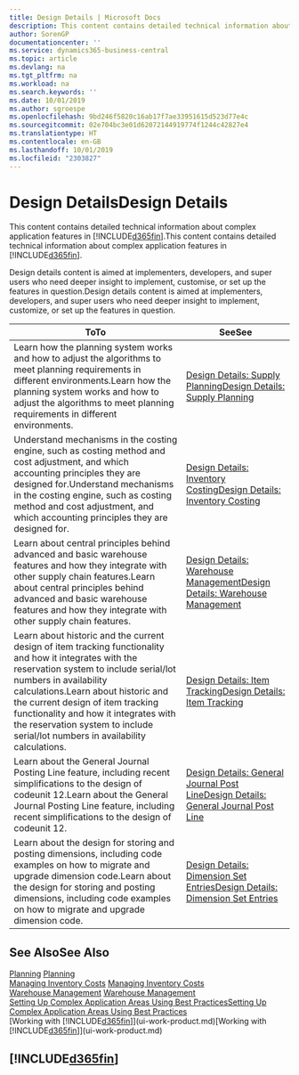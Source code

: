 ```yaml
---
title: Design Details | Microsoft Docs
description: This content contains detailed technical information about complex application features in Business Central.
author: SorenGP
documentationcenter: ''
ms.service: dynamics365-business-central
ms.topic: article
ms.devlang: na
ms.tgt_pltfrm: na
ms.workload: na
ms.search.keywords: ''
ms.date: 10/01/2019
ms.author: sgroespe
ms.openlocfilehash: 9bd246f5820c16ab17f7ae33951615d523d77e4c
ms.sourcegitcommit: 02e704bc3e01d62072144919774f1244c42827e4
ms.translationtype: HT
ms.contentlocale: en-GB
ms.lasthandoff: 10/01/2019
ms.locfileid: "2303827"
---
```

# <a name="design-details"></a><span data-ttu-id="62ce9-103">Design Details</span><span class="sxs-lookup"><span data-stu-id="62ce9-103">Design Details</span></span>
<span data-ttu-id="62ce9-104">This content contains detailed technical information about complex application features in [!INCLUDE[d365fin](includes/d365fin_md.md)].</span><span class="sxs-lookup"><span data-stu-id="62ce9-104">This content contains detailed technical information about complex application features in [!INCLUDE[d365fin](includes/d365fin_md.md)].</span></span>  

 <span data-ttu-id="62ce9-105">Design details content is aimed at implementers, developers, and super users who need deeper insight to implement, customise, or set up the features in question.</span><span class="sxs-lookup"><span data-stu-id="62ce9-105">Design details content is aimed at implementers, developers, and super users who need deeper insight to implement, customize, or set up the features in question.</span></span>  

|<span data-ttu-id="62ce9-106">**To**</span><span class="sxs-lookup"><span data-stu-id="62ce9-106">**To**</span></span>|<span data-ttu-id="62ce9-107">**See**</span><span class="sxs-lookup"><span data-stu-id="62ce9-107">**See**</span></span>|  
|------------|-------------|  
|<span data-ttu-id="62ce9-108">Learn how the planning system works and how to adjust the algorithms to meet planning requirements in different environments.</span><span class="sxs-lookup"><span data-stu-id="62ce9-108">Learn how the planning system works and how to adjust the algorithms to meet planning requirements in different environments.</span></span>|[<span data-ttu-id="62ce9-109">Design Details: Supply Planning</span><span class="sxs-lookup"><span data-stu-id="62ce9-109">Design Details: Supply Planning</span></span>](design-details-supply-planning.md)|  
|<span data-ttu-id="62ce9-110">Understand mechanisms in the costing engine, such as costing method and cost adjustment, and which accounting principles they are designed for.</span><span class="sxs-lookup"><span data-stu-id="62ce9-110">Understand mechanisms in the costing engine, such as costing method and cost adjustment, and which accounting principles they are designed for.</span></span>|[<span data-ttu-id="62ce9-111">Design Details: Inventory Costing</span><span class="sxs-lookup"><span data-stu-id="62ce9-111">Design Details: Inventory Costing</span></span>](design-details-inventory-costing.md)|  
|<span data-ttu-id="62ce9-112">Learn about central principles behind advanced and basic warehouse features and how they integrate with other supply chain features.</span><span class="sxs-lookup"><span data-stu-id="62ce9-112">Learn about central principles behind advanced and basic warehouse features and how they integrate with other supply chain features.</span></span>|[<span data-ttu-id="62ce9-113">Design Details: Warehouse Management</span><span class="sxs-lookup"><span data-stu-id="62ce9-113">Design Details: Warehouse Management</span></span>](design-details-warehouse-management.md)|  
|<span data-ttu-id="62ce9-114">Learn about historic and the current design of item tracking functionality and how it integrates with the reservation system to include serial/lot numbers in availability calculations.</span><span class="sxs-lookup"><span data-stu-id="62ce9-114">Learn about historic and the current design of item tracking functionality and how it integrates with the reservation system to include serial/lot numbers in availability calculations.</span></span>|[<span data-ttu-id="62ce9-115">Design Details: Item Tracking</span><span class="sxs-lookup"><span data-stu-id="62ce9-115">Design Details: Item Tracking</span></span>](design-details-item-tracking.md)|  
|<span data-ttu-id="62ce9-116">Learn about the General Journal Posting Line feature, including recent simplifications to the design of codeunit 12.</span><span class="sxs-lookup"><span data-stu-id="62ce9-116">Learn about the General Journal Posting Line feature, including recent simplifications to the design of codeunit 12.</span></span>|[<span data-ttu-id="62ce9-117">Design Details: General Journal Post Line</span><span class="sxs-lookup"><span data-stu-id="62ce9-117">Design Details: General Journal Post Line</span></span>](design-details-general-journal-post-line.md)|
|<span data-ttu-id="62ce9-118">Learn about the design for storing and posting dimensions, including code examples on how to migrate and upgrade dimension code.</span><span class="sxs-lookup"><span data-stu-id="62ce9-118">Learn about the design for storing and posting dimensions, including code examples on how to migrate and upgrade dimension code.</span></span>|[<span data-ttu-id="62ce9-119">Design Details: Dimension Set Entries</span><span class="sxs-lookup"><span data-stu-id="62ce9-119">Design Details: Dimension Set Entries</span></span>](design-details-dimension-set-entries.md)| 

## <a name="see-also"></a><span data-ttu-id="62ce9-120">See Also</span><span class="sxs-lookup"><span data-stu-id="62ce9-120">See Also</span></span>  
 <span data-ttu-id="62ce9-121">[Planning](production-planning.md) </span><span class="sxs-lookup"><span data-stu-id="62ce9-121">[Planning](production-planning.md) </span></span>  
 <span data-ttu-id="62ce9-122">[Managing Inventory Costs](finance-manage-inventory-costs.md) </span><span class="sxs-lookup"><span data-stu-id="62ce9-122">[Managing Inventory Costs](finance-manage-inventory-costs.md) </span></span>  
 <span data-ttu-id="62ce9-123">[Warehouse Management](warehouse-manage-warehouse.md) </span><span class="sxs-lookup"><span data-stu-id="62ce9-123">[Warehouse Management](warehouse-manage-warehouse.md) </span></span>  
 [<span data-ttu-id="62ce9-124">Setting Up Complex Application Areas Using Best Practices</span><span class="sxs-lookup"><span data-stu-id="62ce9-124">Setting Up Complex Application Areas Using Best Practices</span></span>](set-up-complex-application-areas-using-best-practices.md)  
 <span data-ttu-id="62ce9-125">[Working with [!INCLUDE[d365fin](includes/d365fin_md.md)]](ui-work-product.md)</span><span class="sxs-lookup"><span data-stu-id="62ce9-125">[Working with [!INCLUDE[d365fin](includes/d365fin_md.md)]](ui-work-product.md)</span></span>

 ## [!INCLUDE[d365fin](includes/free_trial_md.md)]  
